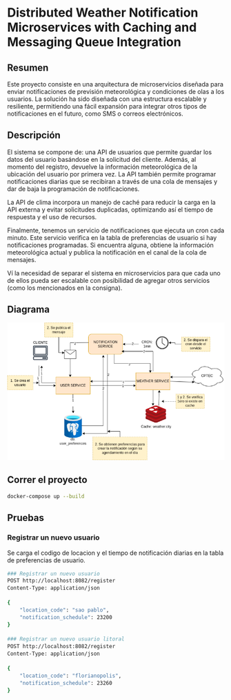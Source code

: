 # Distributed Weather Notification Microservices with Caching and Messaging Queue Integration


## Resumen

Este proyecto consiste en una arquitectura de microservicios diseñada para enviar notificaciones de previsión meteorológica y condiciones de olas a los usuarios. La solución ha sido diseñada con una estructura escalable y resiliente, permitiendo una fácil expansión para integrar otros tipos de notificaciones en el futuro, como SMS o correos electrónicos.

## Descripción
El sistema se compone de: una API de usuarios que permite guardar los datos del usuario basándose en la solicitud del cliente. Además, al momento del registro, devuelve la información meteorológica de la ubicación del usuario por primera vez. La API también permite programar notificaciones diarias que se recibiran a través de una cola de mensajes y dar de baja la programación de notificaciones.

La API de clima incorpora un manejo de caché para reducir la carga en la API externa y evitar solicitudes duplicadas, optimizando así el tiempo de respuesta y el uso de recursos.

Finalmente, tenemos un servicio de notificaciones que ejecuta un cron cada minuto. Este servicio verifica en la tabla de preferencias de usuario si hay notificaciones programadas. Si encuentra alguna, obtiene la información meteorológica actual y publica la notificación en el canal de la cola de mensajes.

Ví la necesidad de separar el sistema en microservicios para que cada uno de ellos pueda ser escalable con posibilidad de agregar otros servicios (como los mencionados en la consigna).

## Diagrama

![diagrama](diagram.png)

## Correr el proyecto

```bash
docker-compose up --build
```

## Pruebas

### Registrar un nuevo usuario
Se carga el codigo de locacion y el tiempo de notificación diarias en la tabla de preferencias de usuario.

```bash
### Registrar un nuevo usuario 
POST http://localhost:8082/register
Content-Type: application/json

{
    "location_code": "sao pablo",
    "notification_schedule": 23200
}

### Registrar un nuevo usuario litoral
POST http://localhost:8082/register
Content-Type: application/json

{
    "location_code": "florianopolis",
    "notification_schedule": 23260
}
```



